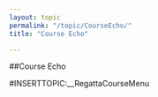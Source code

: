 ```yaml
---
layout: topic
permalink: "/topic/CourseEcho/"
title: "Course Echo"

---
```


##Course Echo

#INSERTTOPIC:__RegattaCourseMenu

